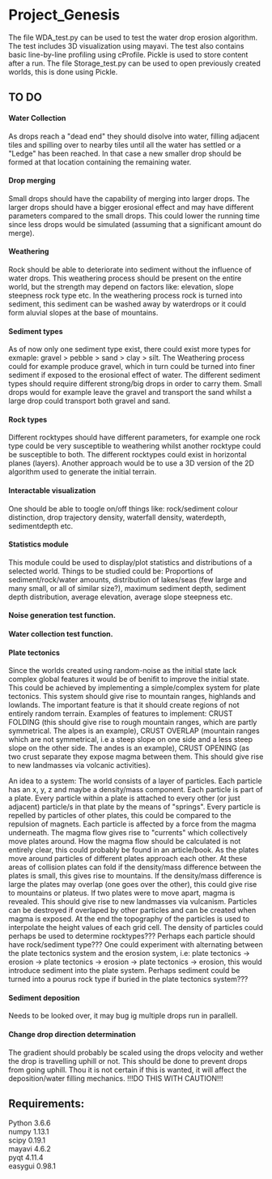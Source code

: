 # Project_Genesis

The file WDA_test.py can be used to test the water drop erosion algorithm. The test includes 3D visualization using mayavi. The test also contains basic line-by-line profiling using cProfile. Pickle is used to store content after a run. The file Storage_test.py can be used to open previously created worlds, this is done using Pickle.  

## TO DO

#### Water Collection
As drops reach a "dead end" they should disolve into water, filling adjacent tiles and spilling over to nearby tiles until all the water has settled or a "Ledge" has been reached. In that case a new smaller drop should be formed at that location containing the remaining water.


#### Drop merging
Small drops should have the capability of merging into larger drops. The larger drops should have a bigger erosional effect and may have different parameters compared to the small drops. This could lower the running time since less drops would be simulated (assuming that a significant amount do merge).


#### Weathering
Rock should be able to deteriorate into sediment without the influence of water drops. This weathering process should  be present on the entire world, but the strength may depend on factors like: elevation, slope steepness rock type etc. In the weathering process rock is turned into sediment, this sediment can be washed away by waterdrops or it could form aluvial slopes at the base of mountains.


#### Sediment types
As of now only one sediment type exist, there could exist more types for exmaple: gravel > pebble > sand > clay > silt. The Weathering process could for example produce gravel, which in turn could be turned into finer sediment if exposed to the erosional effect of water. The different sediment types should require different strong/big drops in order to carry them. Small drops would for example leave the gravel and transport the sand whilst a large drop could transport both gravel and sand.


#### Rock types
Different rocktypes should have different parameters, for example one rock type could be very susceptible to weathering whilst another rocktype could be susceptible to both. The different rocktypes could exist in horizontal planes (layers). Another approach would be to use a 3D version of the 2D algorithm used to generate the initial terrain.


#### Interactable visualization
One should be able to toogle on/off things like: rock/sediment colour distinction, drop trajectory density, waterfall density, waterdepth, sedimentdepth etc.


#### Statistics module
This module could be used to display/plot statistics and distributions of a selected world. Things to be studied could be: Proportions of sediment/rock/water amounts, distribution of lakes/seas (few large and many small, or all of similar size?), maximum sediment depth, sediment depth distribution, average elevation, average slope steepness etc.


#### Noise generation test function.


#### Water collection test function.

#### Plate tectonics
Since the worlds created using random-noise as the initial state lack complex global features it would be of benifit to improve the initial state. This could be achieved by implementing a simple/complex system for plate tectonics. This system should give rise to mountain ranges, highlands and lowlands. The important feature is that it should create regions of not entirely random terrain. Examples of features to implement: CRUST FOLDING (this should give rise to rough mountain ranges, which are partly symmetrical. The alpes is an example), CRUST OVERLAP (mountain ranges which are not symmetrical, i.e a steep slope on one side and a less steep slope on the other side. The andes is an example), CRUST OPENING (as two crust separate they expose magma between them. This should give rise to new landmasses via volcanic activities).

An idea to a system: The world consists of a layer of particles. Each particle has an x, y, z and maybe a density/mass component. Each particle is part of a plate. Every particle within a plate is attached to every other (or just adjacent) particle/s in that plate by the means of "springs". Every particle is repelled by particles of other plates, this could be compared to the repulsion of magnets. Each particle is affected by a force from the magma underneath. The magma flow gives rise to "currents" which collectively move plates around. How the magma flow should be calculated is not entirely clear, this could probably be found in an article/book. As the plates move around particles of different plates approach each other. At these areas of collision plates can fold if the density/mass difference between the plates is small, this gives rise to mountains. If the density/mass difference is large the plates may overlap (one goes over the other), this could give rise to mountains or plateus. If two plates were to move apart, magma is revealed. This should give rise to new landmasses via vulcanism. Particles can be destroyed if overlaped by other particles and can be created when magma is exposed. At the end the topography of the particles is used to interpolate the height values of each grid cell. The density of particles could perhaps be used to determine rocktypes??? Perhaps each particle should have rock/sediment type??? One could experiment with alternating between the plate tectonics system and the erosion system, i.e: plate tectonics -> erosion -> plate tectonics -> erosion -> plate tectonics -> erosion, this would introduce sediment into the plate system. Perhaps sediment could be turned into a pourus rock type if buried in the plate tectonics system???

#### Sediment deposition
Needs to be looked over, it may bug ig multiple drops run in parallell.

#### Change drop direction determination
The gradient should probably be scaled using the drops velocity and wether the drop is travelling uphill or not. This should be done to prevent drops from going uphill. Thou it is not certain if this is wanted, it will affect the deposition/water filling mechanics. !!!DO THIS WITH CAUTION!!!

## Requirements:  
  Python  3.6.6  
  numpy   1.13.1  
  scipy   0.19.1  
  mayavi  4.6.2  
  pyqt    4.11.4  
  easygui 0.98.1
